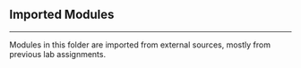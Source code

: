 ## Imported Modules
---
Modules in this folder are imported from external sources, mostly from previous lab assignments.
